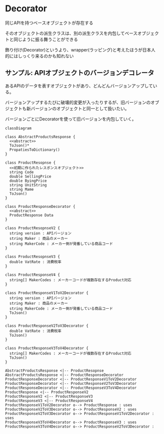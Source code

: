 # Decorator

同じAPIを持つベースオブジェクトが存在する

そのオブジェクトの派生クラスは、別の派生クラスを内包してベースオブジェクトと同じように振る舞うことができる

飾り付け(Decorator)というより、wrapper(ラッピング)と考えたほうが日本人的にはしっくり来るのかも知れない

## サンプル: APIオブジェクトのバージョンデコレータ

あるAPIのデータを表すオブジェクトがあり、どんどんバージョンアップしている。

バージョンアップするたびに破壊的変更が入ったりするが、旧バージョンのオブジェクトも新バージョンのオブジェクトと同一として扱いたい。

バージョンごとにDecoratorを使って旧バージョンを内包していく。

```mermaid
classDiagram

class AbstractProductsResponse {
  <<abstract>>
  ToJson()*
  PropatiesToDictionary()
}

class ProductResopnse {
  <<初期に作られたレスポンスオブジェクト>>
  string Code
  double SellingPrice
  double ByingPrice
  string UnitString
  string Mame
  ToJson()
}

class ProductResponseDecorator {
  <<abstract>>
  ProductResponse Data
}

class ProductResopnseV2 {
  string version : APIバージョン
  string Maker : 商品のメーカー
  string MakerCode : メーカー側が発番している商品コード
}

class ProductResopnseV3 {
  double VatRate : 消費税率
}

class ProductResponseV4 {
  string[] MakerCodes : メーカーコードが複数存在するProduct対応
}

class ProductResponseV1ToV2Decorator {
  string version : APIバージョン
  string Maker : 商品のメーカー
  string MakerCode : メーカー側が発番している商品コード
  ToJson()
}

class ProductResponseV2ToV3Decorator {
  double VatRate : 消費税率
  ToJson()
}

class ProductResponseV3ToV4Decorator {
  string[] MakerCodes : メーカーコードが複数存在するProduct対応
  ToJson()
}

AbstractProductsResponse <|-- ProductResopnse
AbstractProductsResponse <|-- ProductResponseDecorator
ProductResponseDecorator <|-- ProductResponseV1ToV2Decorator
ProductResponseDecorator <|-- ProductResponseV2ToV3Decorator
ProductResponseDecorator <|-- ProductResponseV3ToV4Decorator
ProductResponse <|-- ProductResponseV2
ProductResponseV2 <|-- ProductResponseV3
ProductResponseV3 <|-- ProductResponseV4
ProductResponseV1ToV2Decorator o--> ProductResponse : uses
ProductResponseV2ToV3Decorator o--> ProductResponseV2 : uses
ProductResponseV2ToV3Decorator o--> ProductResponseV1ToV2Decorator : uses
ProductResponseV3ToV4Decorator o--> ProductResponseV3 : uses
ProductResponseV3ToV4Decorator o--> ProductResponseV2ToV3Decorator : 

```